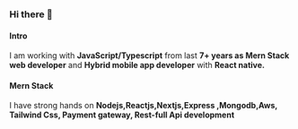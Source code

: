 ### Hi there 👋
#### Intro
I am working with 
**JavaScript/Typescript**
 from last 
**7+ years as Mern Stack web developer** and 
**Hybrid mobile app developer** with 
**React native.**
#### Mern Stack
 I have strong hands on 
**Nodejs,Reactjs,Nextjs,Express ,Mongodb,Aws, Tailwind Css, Payment gateway, Rest-full Api development**
